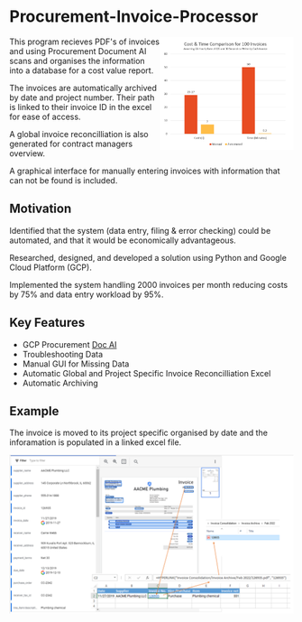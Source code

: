 # Procurement-Invoice-Processor

<img align="right" width="47%" src="https://github.com/oddell/Invoice-Processor/blob/main/Images/Cost%20Time%20Table.PNG?raw=true" /> 

This program recieves PDF's of invoices and using Procurement Document AI scans and organises the information into a database for a cost value report.

The invoices are automatically archived by date and project number. Their path is linked to their invoice ID in the excel for ease of access.

A global invoice reconcilliation is also generated for contract managers overview.

A graphical interface for manually entering invoices with information that can not be found is included. 


## Motivation

Identified that the system (data entry, filing & error checking) could be automated, and that it would be economically advantageous.

Researched, designed, and developed a solution using Python and Google Cloud Platform (GCP).

Implemented the system handling 2000 invoices per month reducing costs by 75% and data entry workload by 95%.

## Key Features

- GCP Procurement [Doc AI](https://cloud.google.com/document-ai)
- Troubleshooting Data
- Manual GUI for Missing Data
- Automatic Global and Project Specific Invoice Reconcilliation Excel
- Automatic Archiving

## Example

The invoice is moved to its project specific organised by date and the inforamation is populated in a linked excel file.

<img src="https://github.com/oddell/Invoice-Processor/blob/main/Images/Demo.PNG?raw=true" /> 
